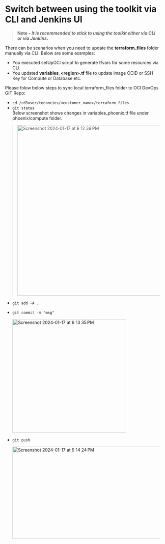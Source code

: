 # Switch between using the toolkit via CLI and Jenkins UI

> **Note -** 
  >***It is recommended to stick to using the toolkit either via CLI or via Jenkins.***

There can be scenarios when you need to update the **terraform_files** folder manually via CLI. Below are some examples:

- You executed setUpOCI script to generate tfvars for some resources via CLI.
- You updated **variables_<region\>.tf** file to update image OCID or SSH Key for Compute or Database etc.

Please folow below steps to sync local terraform_files folder to OCI DevOps GIT Repo:

- ```cd /cd3user/tenancies/<customer_name>/terraform_files```
- ```git status```
  <br>Below screenshot shows changes in variables_phoenix.tf file under phoenix/compute folder.
  
 > <img width="556" alt="Screenshot 2024-01-17 at 9 12 39 PM" src="https://github.com/oracle-devrel/cd3-automation-toolkit/assets/70213341/e805c930-6aa8-4f16-a65a-e9e8fe1465c4">

- ```git add -A .```

- ```git commit -m "msg"```
  
    <img width="370" alt="Screenshot 2024-01-17 at 9 13 35 PM" src="https://github.com/oracle-devrel/cd3-automation-toolkit/assets/70213341/96998ed0-c89b-4164-ab9b-d68ecedb9f35">

- ```git push```
  
    <img width="1500" height="300" alt="Screenshot 2024-01-17 at 9 14 24 PM" src="https://github.com/oracle-devrel/cd3-automation-toolkit/assets/70213341/69ecca46-ff55-4e3f-ad0b-36e18d7347e3">

